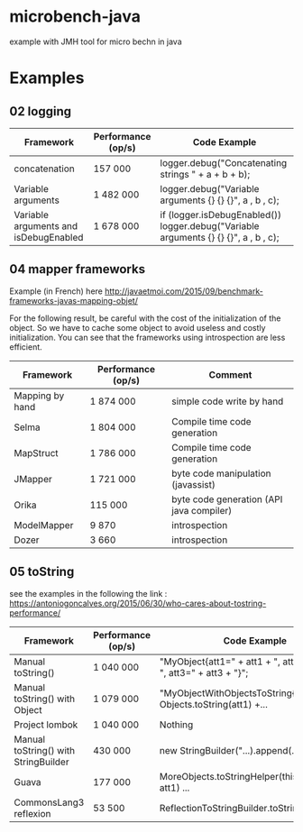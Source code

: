 # microbench-java
example with JMH tool for micro bechn in java

# Examples
## 02 logging

Framework | Performance (op/s) | Code Example 
--- | --- | ---
concatenation | 157 000 | logger.debug("Concatenating strings " + a + b + b);
Variable arguments | 1 482 000 | logger.debug("Variable arguments {} {} {}", a , b , c);
Variable arguments and isDebugEnabled | 1 678 000 | if (logger.isDebugEnabled()) logger.debug("Variable arguments {} {} {}", a , b , c);
 

## 04  mapper frameworks
Example (in French) here 
http://javaetmoi.com/2015/09/benchmark-frameworks-javas-mapping-objet/

For the following result, be careful with the cost of the initialization of the object.
So we have to cache some object to avoid useless and costly initialization.
You can see that the frameworks using introspection are less efficient. 

Framework | Performance (op/s) |  Comment
--- | --- | ---
Mapping by hand | 1 874 000 | simple code write by hand 
Selma | 1 804 000 | Compile time code generation
MapStruct | 1 786 000 | Compile time code generation
JMapper | 1 721 000 | byte code manipulation (javassist)
Orika | 115 000 | byte code generation (API java compiler)
ModelMapper | 9 870 | introspection
Dozer | 3 660 | introspection

## 05 toString

see the examples in the following the link :
https://antoniogoncalves.org/2015/06/30/who-cares-about-tostring-performance/

Framework | Performance (op/s) | Code Example 
--- | --- | ---
Manual toString() | 1 040 000 | "MyObject{att1=" + att1 + ", att2=" + att2 + ", att3=" + att3 + "}";
Manual toString() with Object | 1 079 000 | "MyObjectWithObjectsToString{att1=" + Objects.toString(att1) +...
Project lombok | 1 040 000 | Nothing
Manual toString() with StringBuilder | 430 000 | new StringBuilder("...).append(...
Guava | 177 000 | MoreObjects.toStringHelper(this).add("att1", att1) ...
CommonsLang3 reflexion | 53 500 | ReflectionToStringBuilder.toString(this);

